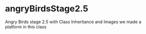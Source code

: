 # angryBirdsStage2.5
Angry Birds stage 2.5 with Class Inheritance and Images
we made a platform in this class